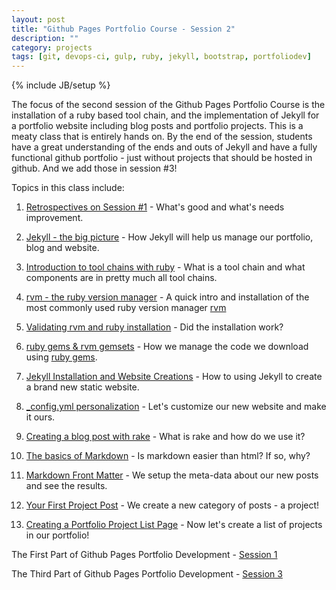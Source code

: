 ```yaml
---
layout: post
title: "Github Pages Portfolio Course - Session 2"
description: ""
category: projects
tags: [git, devops-ci, gulp, ruby, jekyll, bootstrap, portfoliodev]
---
```

{% include JB/setup %}

The focus of the second session of the Github Pages Portfolio Course is the installation of a ruby based tool chain, and the implementation of Jekyll for a portfolio website including blog posts and portfolio projects. This is a meaty class that is entirely hands on. By the end of the session, students have a great understanding of the ends and outs of Jekyll and have a fully functional github portfolio - just without projects that should be hosted in github. And we add those in session #3!

Topics in this class include: 

1. [Retrospectives on Session #1](http://slides.com/ricmclaughlin/githubportfolio2#/1) - What's good and what's needs improvement. 

2. [Jekyll - the big picture](http://slides.com/ricmclaughlin/githubportfolio2#/5) - How Jekyll will help us manage our portfolio, blog and website.

3. [Introduction to tool chains with ruby](http://slides.com/ricmclaughlin/githubportfolio2#/8) - What is a tool chain and what components are in pretty much all tool chains.

4. [rvm - the ruby version manager](http://slides.com/ricmclaughlin/githubportfolio2#/10) - A quick intro and installation of the most commonly used ruby version manager [rvm](https://rvm.io/)

5. [Validating rvm and ruby installation](http://slides.com/ricmclaughlin/githubportfolio2#/14) - Did the installation work?

6. [ruby gems & rvm gemsets](http://slides.com/ricmclaughlin/githubportfolio2#/16) - How we manage the code we download using [ruby gems](https://rubygems.org/). 

7. [Jekyll Installation and Website Creations](http://slides.com/ricmclaughlin/githubportfolio2#/17) - How to using Jekyll to create a brand new static website.

8. [_config.yml personalization](http://slides.com/ricmclaughlin/githubportfolio2#/23) - Let's customize our new website and make it ours.

9. [Creating a blog post with rake](http://slides.com/ricmclaughlin/githubportfolio2#/24) - What is rake and how do we use it?

10. [The basics of Markdown](http://slides.com/ricmclaughlin/githubportfolio2#/27) - Is markdown easier than html? If so, why?

11. [Markdown Front Matter](http://slides.com/ricmclaughlin/githubportfolio2#/29) - We setup the meta-data about our new posts and see the results.
  
12. [Your First Project Post](http://slides.com/ricmclaughlin/githubportfolio2#/32) - We create a new category of posts - a project!

13. [Creating a Portfolio Project List Page](http://slides.com/ricmclaughlin/githubportfolio2#/33) - Now let's create a list of projects in our portfolio!


<p>
  The First Part of Github Pages Portfolio Development - <a href={{ BASE_PATH }}"/projects/github-pages-portfolio-session1">Session 1</a>
</p>
<p>
  The Third Part of Github Pages Portfolio Development - <a href={{ BASE_PATH }}"/projects/github-pages-portfolio-session3">Session 3</a>
</p>